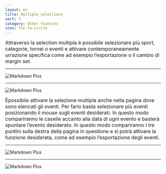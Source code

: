 ```yaml
---
layout: en
title: Multiple selections
sort: 7
category: Other features 
icon: fas fa-circle
---
```

<p class="message">
   
</p>


<font size="3">Attraverso la selection multipla è possibile selezionare più sport, categorie, tornei o eventi e attivare contemporaneamente un’azione specifica come ad esempio l’esportazione o il cambio di margin set.</font>

---

![Markdown Plus]({{site.baseurl}}/public/images/altre-caratteristiche/show-selection-one.png)

---

![Markdown Plus]({{site.baseurl}}/public/images/altre-caratteristiche/export-selection-due.png)

<font size="3"> Èpossibile attivare la selezione multipla anche nella pagina dove sono elencati gli eventi. Per farlo basta selezionare più eventi posizionando il mouse sugli eventi desiderati.  In questo modo compariranno le caselle accanto alla data di ogni evento e basterà spuntare l’evento desiderato. In questo modo compariranno i tre puntini sulla destra della pagina in questione e si potrà attivare la funzione desiderata, come ad esempio l’esportazione degli eventi.</font>

 ---

 ![Markdown Plus]({{site.baseurl}}/public/images/altre-caratteristiche/selection-multipla-tre.png)

 ---

![Markdown Plus]({{site.baseurl}}/public/images/altre-caratteristiche/export-event-four.png)